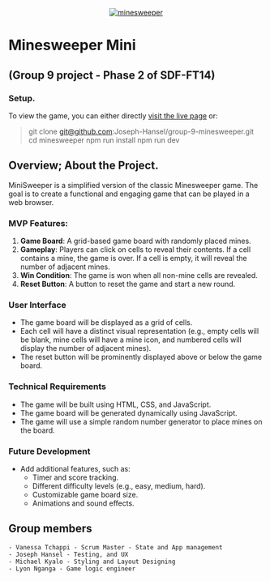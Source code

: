 <p align="center"><a href="https://group-9-minesweeper-project.vercel.app/" target="_blank"><img src="https://encrypted-tbn0.gstatic.com/images?q=tbn:ANd9GcRCwIdCYJnRmDUQnpDKNvY31bHNh_3NevoPjg&s" alt="minesweeper"></a></p>

# Minesweeper Mini

## (Group 9 project - Phase 2 of SDF-FT14)

### Setup.

To view the game, you can either directly [visit the live page](https://group-9-minesweeper-project.vercel.app/) or:

> git clone git@github.com:Joseph-Hansel/group-9-minesweeper.git
> cd minesweeper
> npm run install
> npm run dev 


## Overview; About the Project.

MiniSweeper is a simplified version of the classic Minesweeper game. The goal is to create a functional and engaging game that can be played in a web browser.

### MVP Features:

1. **Game Board**: A grid-based game board with randomly placed mines.
2. **Gameplay**: Players can click on cells to reveal their contents. If a cell contains a mine, the game is over. If a cell is empty, it will reveal the number of adjacent mines.
3. **Win Condition**: The game is won when all non-mine cells are revealed.
4. **Reset Button**: A button to reset the game and start a new round.

### User Interface

- The game board will be displayed as a grid of cells.
- Each cell will have a distinct visual representation (e.g., empty cells will be blank, mine cells will have a mine icon, and numbered cells will display the number of adjacent mines).
- The reset button will be prominently displayed above or below the game board.

### Technical Requirements

- The game will be built using HTML, CSS, and JavaScript.
- The game board will be generated dynamically using JavaScript.
- The game will use a simple random number generator to place mines on the board.


### Future Development

- Add additional features, such as:
    - Timer and score tracking.
    - Different difficulty levels (e.g., easy, medium, hard).
    - Customizable game board size.
    - Animations and sound effects.
    
## Group members

    - Vanessa Tchappi - Scrum Master - State and App management
    - Joseph Hansel - Testing, and UX
    - Michael Kyalo - Styling and Layout Designing
    - Lyon Nganga - Game logic engineer